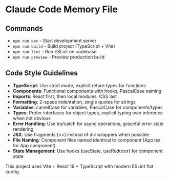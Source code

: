 # Claude Code Memory File

## Commands
- `npm run dev` - Start development server
- `npm run build` - Build project (TypeScript + Vite)
- `npm run lint` - Run ESLint on codebase
- `npm run preview` - Preview production build

## Code Style Guidelines
- **TypeScript**: Use strict mode, explicit return types for functions
- **Components**: Functional components with hooks, PascalCase naming
- **Imports**: React first, then local modules, CSS last
- **Formatting**: 2-space indentation, single quotes for strings
- **Variables**: camelCase for variables, PascalCase for components/types
- **Types**: Prefer interfaces for object types, explicit typing over inference when not obvious
- **Error Handling**: Use try/catch for async operations, graceful error state rendering
- **JSX**: Use fragments (<>) instead of div wrappers when possible
- **File Naming**: Component files named identical to component (App.tsx for App component)
- **State Management**: Use hooks (useState, useReducer) for component state

This project uses Vite + React 19 + TypeScript with modern ESLint flat config.